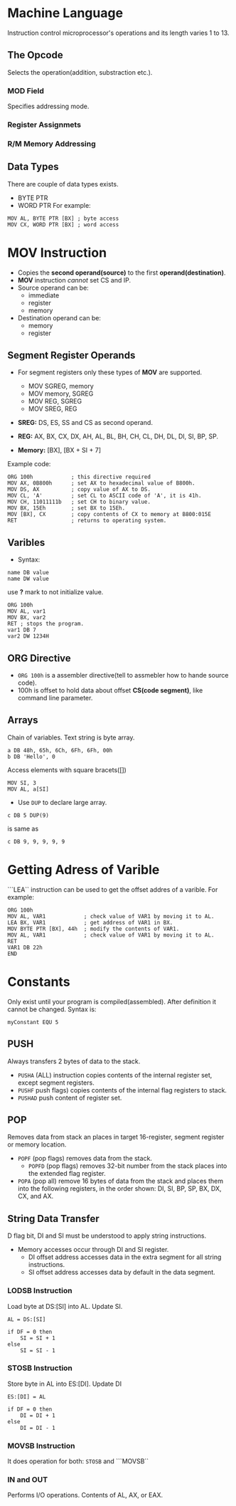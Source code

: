 # Machine Language
Instruction control microprocessor's operations and its length varies 1 to 13.

## The Opcode
Selects the operation(addition, substraction etc.).

### MOD Field
Specifies addressing mode. 
### Register Assignmets
### R/M Memory Addressing

## Data Types
There are couple of data types exists.
- BYTE PTR
- WORD PTR
For example:

```
MOV AL, BYTE PTR [BX] ; byte access 
MOV CX, WORD PTR [BX] ; word access
```

# MOV Instruction
- Copies the **second operand(source)** to the first **operand(destination)**.
- **MOV** instruction _cannot_ set CS and IP.
- Source operand can be:
    * immediate
    * register
    * memory
- Destination operand can be:
    * memory
    * register

## Segment Register Operands
- For segment registers only these types of **MOV** are supported.
    * MOV SGREG, memory
    * MOV memory, SGREG   
    * MOV REG, SGREG   
    * MOV SREG, REG   

- **SREG:** DS, ES, SS and CS as second operand.
- **REG:** AX, BX, CX, DX, AH, AL, BL, BH, CH, CL,
DH, DL, DI, SI, BP, SP.
- **Memory:** [BX], [BX + SI + 7] 

Example code:
```
ORG 100h            ; this directive required
MOV AX, 0B800h      ; set AX to hexadecimal value of B800h.
MOV DS, AX          ; copy value of AX to DS.
MOV CL, 'A'         ; set CL to ASCII code of 'A', it is 41h.
MOV CH, 11011111b   ; set CH to binary value.
MOV BX, 15Eh        ; set BX to 15Eh.
MOV [BX], CX        ; copy contents of CX to memory at B800:015E
RET                 ; returns to operating system.   
```

## Varibles
- Syntax:
```
name DB value
name DW value
```
use __?__ mark to not initialize value.

```
ORG 100h
MOV AL, var1
MOV BX, var2
RET ; stops the program.
var1 DB 7
var2 DW 1234H
```


## ORG Directive

- ```ORG 100h``` is a assembler directive(tell to assmebler how to hande source code).
- 100h is offset to hold data about offset **CS(code segment)**, like command line parameter. 


## Arrays
Chain of variables. Text string is byte array.
```
a DB 48h, 65h, 6Ch, 6Fh, 6Fh, 00h
b DB 'Hello', 0
```

Access elements with square bracets([])
```
MOV SI, 3
MOV AL, a[SI]
```

- Use ```DUP``` to declare large array.
```
c DB 5 DUP(9)
```
is same as 
```
c DB 9, 9, 9, 9, 9
```

# Getting Adress of Varible
```LEA`` instruction can be used to get the offset addres of a varible.
For example: 
```
ORG 100h
MOV AL, VAR1            ; check value of VAR1 by moving it to AL.
LEA BX, VAR1            ; get address of VAR1 in BX.
MOV BYTE PTR [BX], 44h  ; modify the contents of VAR1.
MOV AL, VAR1            ; check value of VAR1 by moving it to AL.
RET
VAR1 DB 22h
END
```

# Constants
Only exist until your program is compiled(assembled). After definition it cannot be changed. Syntax is:
```
myConstant EQU 5
```
## PUSH
Always transfers 2 bytes of data to the stack. 
- ```PUSHA``` (ALL) instruction copies contents of the internal register set, except segment registers.
- ```PUSHF``` push flags) copies contents of the internal flag registers to stack.
- ```PUSHAD``` push content of register set.


## POP
Removes data from stack an places in target 16-register, segment register or memory location.
- ```POPF``` (pop flags) removes data from the stack.
    * ```POPFD``` (pop flags) removes 32-bit number from the stack places into the extended flag register.
- ```POPA``` (pop all) remove 16 bytes of data from the stack and places them into the following registers, in the order shown: DI, SI, BP, SP, BX, DX, CX, and AX.


## String Data Transfer
D flag bit, DI and SI must be understood to apply string instructions.  
- Memory accesses occur through DI and SI register. 
    * DI offset address accesses data in the extra segment for all string instructions.
    * SI offset address accesses data by default in the data segment.

### LODSB Instruction
Load byte at DS:[SI] into AL. Update SI.
```
AL = DS:[SI]
```
```
if DF = 0 then
    SI = SI + 1
else
    SI = SI - 1
```

### STOSB Instruction
Store byte in AL into ES:[DI]. Update DI

```
ES:[DI] = AL
```
```
if DF = 0 then
    DI = DI + 1
else
    DI = DI - 1
```


### MOVSB Instruction
It does operation for both: ```STOSB``` and ```MOVSB``



### IN and OUT
Performs I/O operations. Contents of AL, AX, or EAX.
